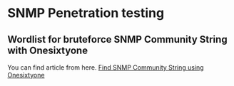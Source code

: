 # SNMP Penetration testing

## Wordlist for bruteforce SNMP Community String with Onesixtyone

You can find article from here.
[Find SNMP Community String using Onesixtyone](https://thedarksource.com/find-snmp-community-string-using-onesixtyone/)


